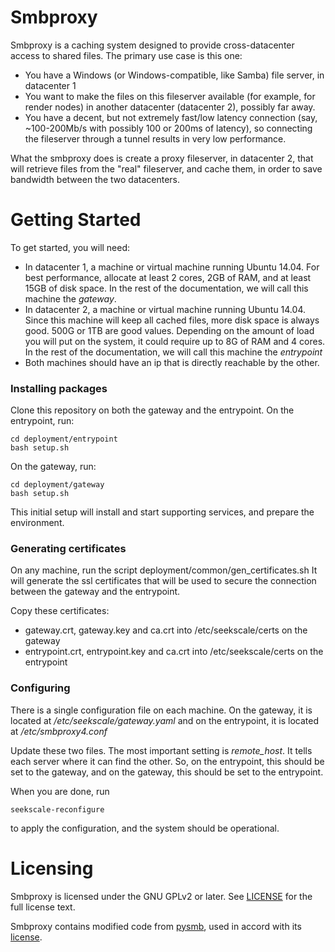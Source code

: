 Smbproxy
========

Smbproxy is a caching system designed to provide cross-datacenter access to shared files. The primary use case is this one:

  * You have a Windows (or Windows-compatible, like Samba) file server, in datacenter 1
  * You want to make the files on this fileserver available (for example, for render nodes) in another datacenter (datacenter 2), possibly far away.
  * You have a decent, but not extremely fast/low latency connection (say, ~100-200Mb/s with possibly 100 or 200ms of latency), so connecting the fileserver through a tunnel results in very low performance.

What the smbproxy does is create a proxy fileserver, in datacenter 2, that will retrieve files from the "real" fileserver, and cache them, in order to save bandwidth between the two datacenters.



Getting Started
===============

To get started, you will need:

  * In datacenter 1, a machine or virtual machine running Ubuntu 14.04. For best performance, allocate at least 2 cores, 2GB of RAM, and at least 15GB of disk space. In the rest of the documentation, we will call this machine the *gateway*.
  * In datacenter 2, a machine or virtual machine running Ubuntu 14.04. Since this machine will keep all cached files, more disk space is always good. 500G or 1TB are good values. Depending on the amount of load you will put on the system, it could require up to 8G of RAM and 4 cores. In the rest of the documentation, we will call this machine the *entrypoint*
  * Both machines should have an ip that is directly reachable by the other.


### Installing packages

Clone this repository on both the gateway and the entrypoint.
On the entrypoint, run:

```
cd deployment/entrypoint
bash setup.sh
```

On the gateway, run:

```
cd deployment/gateway
bash setup.sh
```

This initial setup will install and start supporting services, and prepare the environment.


### Generating certificates

On any machine, run the script deployment/common/gen_certificates.sh
It will generate the ssl certificates that will be used to secure the connection between the gateway and the entrypoint.

Copy these certificates:

 * gateway.crt, gateway.key and ca.crt into /etc/seekscale/certs on the gateway
 * entrypoint.crt, entrypoint.key and ca.crt into /etc/seekscale/certs on the entrypoint

### Configuring

There is a single configuration file on each machine. On the gateway, it is located at */etc/seekscale/gateway.yaml* and on the entrypoint, it is located at */etc/smbproxy4.conf*

Update these two files. The most important setting is *remote_host*. It tells each server where it can find the other. So, on the entrypoint, this should be set to the gateway, and on the gateway, this should be set to the entrypoint.

When you are done, run

```
seekscale-reconfigure
```

to apply the configuration, and the system should be operational.



Licensing
=========
Smbproxy is licensed under the GNU GPLv2 or later. See [LICENSE](https://github.com/seekscale/smbproxy/blob/master/LICENSE) for the full license text.


Smbproxy contains modified code from [pysmb](https://github.com/miketeo/pysmb), used in accord with its [license](https://github.com/miketeo/pysmb/blob/master/LICENSE).